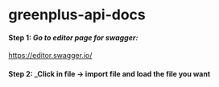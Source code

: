 # greenplus-api-docs

#### Step 1: _Go to editor page for swagger:_
https://editor.swagger.io/


#### Step 2: _Click in file -> import file and load the file you want


